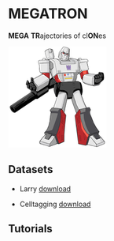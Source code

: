 # MEGATRON

**MEGA** **TR**ajectories of cl**ON**es

![megatron](./docs/source/_static/img/logo_200x204.png?raw=true)

## Datasets

* Larry [download](https://www.dropbox.com/sh/xgq8oiigfysx6gs/AADfODdSibQAS-1TFkgTcn8ba?dl=0)

* Celltagging [download](https://www.dropbox.com/sh/vsvqd7djfc094gf/AAAAzqed9E9lXi4saYckhbTga?dl=0)

## Tutorials